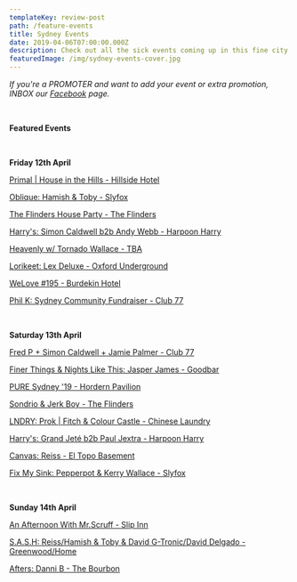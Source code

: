 ```yaml
---
templateKey: review-post
path: /feature-events
title: Sydney Events
date: 2019-04-06T07:00:00.000Z
description: Check out all the sick events coming up in this fine city!
featuredImage: /img/sydney-events-cover.jpg
---
```

_If you're a PROMOTER and want to add your event or extra promotion, INBOX our [Facebook](https://www.facebook.com/ravereviewz) page._

<br>

**Featured Events**

<br>

**Friday 12th April**

[Primal | House in the Hills - Hillside Hotel](https://www.facebook.com/events/262470858017948/)

[Oblique: Hamish & Toby - Slyfox](https://www.facebook.com/events/2269455243373415/)

[The Flinders House Party - The Flinders](https://www.facebook.com/events/369666333876420/)

[Harry's: Simon Caldwell b2b Andy Webb - Harpoon Harry](https://www.facebook.com/events/2371627362871753/)

[Heavenly w/ Tornado Wallace - TBA](https://www.facebook.com/events/270324567236175/)

[Lorikeet: Lex Deluxe - Oxford Underground](https://www.facebook.com/events/559358591216519/)

[WeLove #195 - Burdekin Hotel](https://www.facebook.com/events/555200644966737/)

[Phil K: Sydney Community Fundraiser - Club 77](https://www.facebook.com/events/344460409506197/)

<br>

**Saturday 13th April**

[Fred P + Simon Caldwell + Jamie Palmer - Club 77](https://www.facebook.com/events/824401627900188/)

[Finer Things & Nights Like This: Jasper James - Goodbar](https://www.facebook.com/events/2852474708103460/)

[PURE Sydney '19 - Hordern Pavilion](https://www.facebook.com/events/320250725245513/)

[Sondrio & Jerk Boy - The Flinders](https://www.facebook.com/events/360135351289905/)

[LNDRY: Prok | Fitch & Colour Castle - Chinese Laundry](https://www.facebook.com/events/2215028125203326/)

[Harry's: Grand Jeté b2b Paul Jextra - Harpoon Harry](https://www.facebook.com/events/2302517846694553/)

[Canvas: Reiss - El Topo Basement](https://www.facebook.com/events/419605785458632/)

[Fix My Sink: Pepperpot & Kerry Wallace - Slyfox](https://www.facebook.com/events/420000025478232/)

<br>

**Sunday 14th April**

[An Afternoon With Mr.Scruff - Slip Inn](https://www.facebook.com/events/624336227989883/)

[S.A.S.H: Reiss/Hamish & Toby & David G-Tronic/David Delgado - Greenwood/Home](https://www.facebook.com/events/305067173505339/)

[Afters: Danni B - The Bourbon](https://www.facebook.com/events/521737528230160/)
